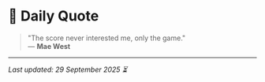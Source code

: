 # 📜 Daily Quote

> "The score never interested me, only the game."  
> — **Mae West**

---

_Last updated: 29 September 2025 ⏳_
